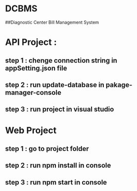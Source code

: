 # DCBMS
##Diagnostic Center Bill Management System

# API Project : 
  ## step 1 : chenge connection string in appSetting.json file
  ## step 2 : run update-database in pakage-manager-console
  ## step 3 : run project in visual studio
  
# Web Project 
  ## step 1 : go to project folder 
  ## step 2 : run npm install in console
  ## step 3 : run npm start in console

